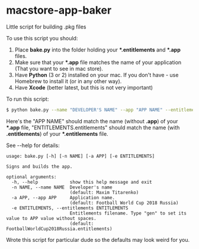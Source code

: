 # macstore-app-baker
Little script for building .pkg files

To use this script you should:

1. Place <b>bake.py</b> into the folder holding your <b> *.entitlements</b> and <b> *.app</b> files.
2. Make sure that your <b>*.app</b> file matches the name of your application (That you want to see in mac store).
3. Have <b>Python</b> (3 or 2) installed on your mac. If you don't have - use Homebrew to install it (or in any other way).
4. Have <b>Xcode</b> (better latest, but this is not very important)

To run this script:

```bash
$ python bake.py --name "DEVELOPER'S NAME" --app "APP NAME" --entitlements "ENTITLEMENTS.entitlements"
```
Here's the "APP NAME" should match the name (without <b>.app</b>) of your <b> *.app</b> file,
"ENTITLEMENTS.entitlements" should match the name (with <b>.entitlements</b>) of your <b> *.entitlements</b> file.

See --help for details:

```
usage: bake.py [-h] [-n NAME] [-a APP] [-e ENTITLEMENTS]

Signs and builds the app.

optional arguments:
  -h, --help            show this help message and exit
  -n NAME, --name NAME  Developer's name 
                        (default: Maxim Titarenko)
  -a APP, --app APP     Application name. 
                        (default: Football World Cup 2018 Russia)
  -e ENTITLEMENTS, --entitlements ENTITLEMENTS
                        Entitlements filename. Type "gen" to set its value to APP value without spaces. 
                        (default: FootballWorldCup2018Russia.entitlements)
```

Wrote this script for particular dude so the defaults may look weird for you.

